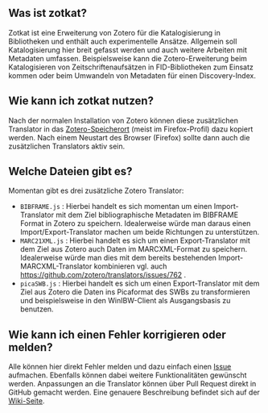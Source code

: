## Was ist zotkat?

Zotkat ist eine Erweiterung von Zotero für die Katalogisierung in Bibliotheken und enthält auch experimentelle Ansätze. Allgemein soll Katalogisierung hier breit gefasst werden und auch weitere Arbeiten mit Metadaten umfassen. Beispielsweise kann die Zotero-Erweiterung beim Katalogisieren von Zeitschriftenaufsätzen in FID-Bibliotheken zum Einsatz kommen oder beim Umwandeln von Metadaten für einen Discovery-Index.

## Wie kann ich zotkat nutzen?

Nach der normalen Installation von Zotero können diese zusätzlichen Translator in das [Zotero-Speicherort](https://www.zotero.org/support/de/preferences/advanced#speicherort) (meist im Firefox-Profil) dazu kopiert werden. Nach einem Neustart des Browser (Firefox) sollte dann auch die zusätzlichen Translators aktiv sein.

## Welche Dateien gibt es?

Momentan gibt es drei zusätzliche Zotero Translator:
 * `BIBFRAME.js` : Hierbei handelt es sich momentan um einen Import-Translator mit dem Ziel bibliographische Metadaten im BIBFRAME Format in Zotero zu speichern. Idealerweise würde man daraus einen Import/Export-Translator machen um beide Richtungen zu unterstützen.
 * `MARC21XML.js` : Hierbei handelt es sich um einen Export-Translator mit dem Ziel aus Zotero auch Daten im MARCXML-Format zu speichern. Idealerweise würde man dies mit dem bereits bestehenden Import-MARCXML-Translator kombinieren vgl. auch https://github.com/zotero/translators/issues/762 .
 * `picaSWB.js` : Hierbei handelt es sich um einen Export-Translator mit dem Ziel aus Zotero die Daten ins Picaformat des SWBs zu transformieren und beispielsweise in den WinIBW-Client als Ausgangsbasis zu benutzen.
 
## Wie kann ich einen Fehler korrigieren oder melden?
 
Alle  können hier direkt Fehler melden und dazu einfach einen [Issue](https://github.com/UB-Mannheim/zotkat/issues) aufmachen. Ebenfalls können dabei weitere Funktionalitäten gewünscht werden. Anpassungen an die Translator können über Pull Request direkt in GitHub gemacht werden. Eine genauere Beschreibung befindet sich auf der [Wiki-Seite](https://github.com/UB-Mannheim/zotkat/wiki).
